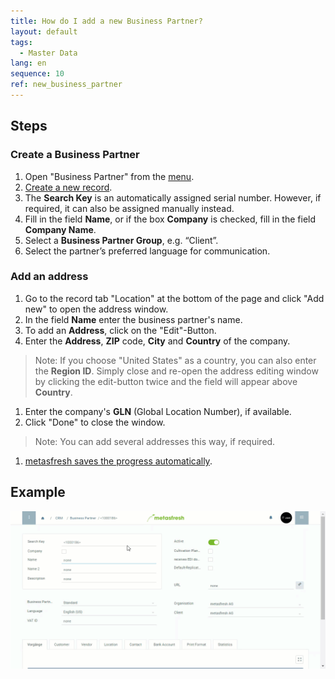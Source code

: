 ```yaml
---
title: How do I add a new Business Partner?
layout: default
tags:
  - Master Data
lang: en
sequence: 10
ref: new_business_partner
---
```


## Steps

### Create a Business Partner
1. Open "Business Partner" from the [menu](Menu).
1. [Create a new record](New_Record_Window).
1. The **Search Key** is an automatically assigned serial number. However, if required, it can also be assigned manually instead.
1. Fill in the field **Name**, or if the box **Company** is checked, fill in the field **Company Name**.
1. Select a **Business Partner Group**, e.g. “Client”.
1. Select the partner’s preferred language for communication.

### Add an address
1. Go to the record tab "Location" at the bottom of the page and click "Add new" to open the address window.
1. In the field **Name** enter the business partner's name.
1. To add an **Address**, click on the "Edit"-Button.
1. Enter the **Address**, **ZIP** code, **City** and **Country** of the company.
 >Note: If you choose "United States" as a country, you can also enter the **Region ID**. Simply close and re-open the address editing window by clicking the edit-button twice and the field will appear above **Country**.

1. Enter the company's **GLN** (Global Location Number), if available.
1. Click "Done" to close the window.
 >Note: You can add several addresses this way, if required.
 
1. [metasfresh saves the progress automatically](Saveindicator).

## Example

![](assets/New_Business_Partner.gif)
